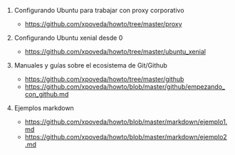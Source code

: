 1. Configurando Ubuntu para trabajar con proxy corporativo
    * https://github.com/xpoveda/howto/tree/master/proxy

2. Configurando Ubuntu xenial desde 0
    * https://github.com/xpoveda/howto/tree/master/ubuntu_xenial

3. Manuales y guías sobre el ecosistema de Git/Github
    * https://github.com/xpoveda/howto/tree/master/github
    * https://github.com/xpoveda/howto/blob/master/github/empezando_con_github.md

4. Ejemplos markdown
    * https://github.com/xpoveda/howto/blob/master/markdown/ejemplo1.md
    * https://github.com/xpoveda/howto/blob/master/markdown/ejemplo2.md
